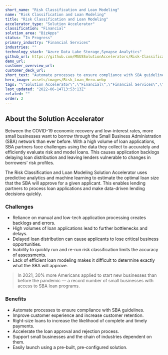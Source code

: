 ```yaml
---
short_name: "Risk Classification and Loan Modeling"
name: "Risk Classification and Loan Modeling"
title: "Risk Classification and Loan Modeling"
accelerator_type: "Solution Accelerator"
classification: "Financial"
solution_area: "BizApps"
status: "In Progress"
primary_industry: "Financial Services"
industries: ""
technology_stack: "Azure Data Lake Storage,Synapse Analytics"
github_url: https://github.com/MSUSSolutionAccelerators/Risk-Classification-and-Load-Modeling-Solution-Accelerator
demo_url: 
customer_overview_url: 
customer_deck_url: 
short_text: "Automate processes to ensure compliance with SBA guidelines"
hero_image: assets/images/Risk_Loan_Hero.webp
tags: "\"Solution Accelerator\",\"Financial\",\"Financial Services\",\"Azure Data Lake Storage\",\"Synapse Analytics\",\"BizApps\",\"In Progress\""
last_updated: "2022-06-14T13:53:13Z"
related: ""
order: 2
---
```

## About the Solution Accelerator

Between the COVID-19 economic recovery and low-interest rates, more small businesses want to borrow through the Small Business Administration (SBA) network than ever before. With a high volume of loan applications, SBA partners face challenges using the data they collect to accurately and efficiently evaluate risk and model loans. This causes application backlogs delaying loan distribution and leaving lenders vulnerable to changes in borrowers’ risk profiles.

The Risk Classification and Loan Modeling Solution Accelerator uses predictive analytics and machine learning to estimate the optimal loan size that the SBA will approve for a given applicant. This enables lending partners to process loan applications and make data-driven lending decisions quickly.

### Challenges

* Reliance on manual and low-tech application processing creates backlogs and errors.
* High volumes of loan applications lead to further bottlenecks and delays.
* Delayed loan distribution can cause applicants to lose critical business opportunities.
* Inability to quickly run and re-run risk classification limits the accuracy of assessments.
* Lack of efficient loan modeling makes it difficult to determine exactly what the SBA will approve.

> In 2021, 30% more Americans applied to start new businesses than before the pandemic — a record number of small businesses with access to SBA loan programs.

### Benefits

* Automate processes to ensure compliance with SBA guidelines.
* Improve customer experience and increase customer retention.
* Right-size loans to increase the likelihood of complete and timely payments.
* Accelerate the loan approval and rejection process.
* Support small businesses and the chain of industries dependent on them.
* Easily launch using a pre-built, pre-configured solution.
